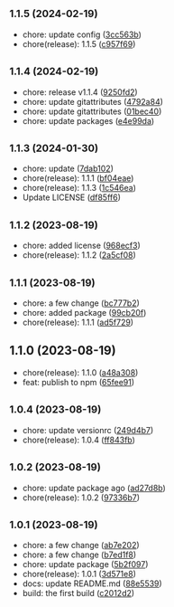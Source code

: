 ## <small>1.1.5 (2024-02-19)</small>

* chore: update config ([3cc563b](https://github.com/biyuehu/standard-dev-demo/commit/3cc563b))
* chore(release): 1.1.5 ([c957f69](https://github.com/biyuehu/standard-dev-demo/commit/c957f69))



## <small>1.1.4 (2024-02-19)</small>

* chore: release v1.1.4 ([9250fd2](https://github.com/biyuehu/standard-dev-demo/commit/9250fd2))
* chore: update gitattributes ([4792a84](https://github.com/biyuehu/standard-dev-demo/commit/4792a84))
* chore: update gitattributes ([01bec40](https://github.com/biyuehu/standard-dev-demo/commit/01bec40))
* chore: update packages ([e4e99da](https://github.com/biyuehu/standard-dev-demo/commit/e4e99da))



## <small>1.1.3 (2024-01-30)</small>

* chore: update ([7dab102](https://github.com/biyuehu/standard-dev-demo/commit/7dab102))
* chore(release): 1.1.1 ([bf04eae](https://github.com/biyuehu/standard-dev-demo/commit/bf04eae))
* chore(release): 1.1.3 ([1c546ea](https://github.com/biyuehu/standard-dev-demo/commit/1c546ea))
* Update LICENSE ([df85ff6](https://github.com/biyuehu/standard-dev-demo/commit/df85ff6))



## <small>1.1.2 (2023-08-19)</small>

* chore: added license ([968ecf3](https://github.com/biyuehu/standard-dev-demo/commit/968ecf3))
* chore(release): 1.1.2 ([2a5cf08](https://github.com/biyuehu/standard-dev-demo/commit/2a5cf08))



## <small>1.1.1 (2023-08-19)</small>

* chore: a few change ([bc777b2](https://github.com/biyuehu/standard-dev-demo/commit/bc777b2))
* chore: added package ([99cb20f](https://github.com/biyuehu/standard-dev-demo/commit/99cb20f))
* chore(release): 1.1.1 ([ad5f729](https://github.com/biyuehu/standard-dev-demo/commit/ad5f729))



## 1.1.0 (2023-08-19)

* chore(release): 1.1.0 ([a48a308](https://github.com/biyuehu/standard-dev-demo/commit/a48a308))
* feat: publish to npm ([65fee91](https://github.com/biyuehu/standard-dev-demo/commit/65fee91))



## <small>1.0.4 (2023-08-19)</small>

* chore: update versionrc ([249d4b7](https://github.com/biyuehu/standard-dev-demo/commit/249d4b7))
* chore(release): 1.0.4 ([ff843fb](https://github.com/biyuehu/standard-dev-demo/commit/ff843fb))



## <small>1.0.2 (2023-08-19)</small>

* chore: update package ago ([ad27d8b](https://github.com/biyuehu/standard-dev-demo/commit/ad27d8b))
* chore(release): 1.0.2 ([97336b7](https://github.com/biyuehu/standard-dev-demo/commit/97336b7))



## <small>1.0.1 (2023-08-19)</small>

* chore: a few change ([ab7e202](https://github.com/biyuehu/standard-dev-demo/commit/ab7e202))
* chore: a few change ([b7ed1f8](https://github.com/biyuehu/standard-dev-demo/commit/b7ed1f8))
* chore: update package ([5b2f097](https://github.com/biyuehu/standard-dev-demo/commit/5b2f097))
* chore(release): 1.0.1 ([3d571e8](https://github.com/biyuehu/standard-dev-demo/commit/3d571e8))
* docs: update README.md ([88e5539](https://github.com/biyuehu/standard-dev-demo/commit/88e5539))
* build: the first build ([c2012d2](https://github.com/biyuehu/standard-dev-demo/commit/c2012d2))



